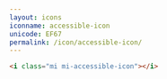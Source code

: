 ```yaml
---
layout: icons
iconname: accessible-icon
unicode: EF67
permalink: /icon/accessible-icon/
---
```


``` html
<i class="mi mi-accessible-icon"></i>
```
